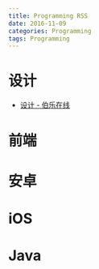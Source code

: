 ```yaml
---
title: Programming RSS
date: 2016-11-09
categories: Programming
tags: Programming
---
```


# 设计
- [设计 - 伯乐在线](http://design.jobbole.com/feed/)

# 前端

# 安卓

# iOS

# Java
